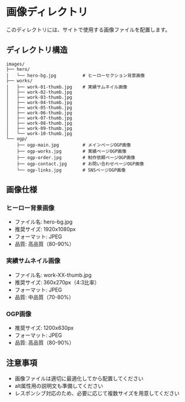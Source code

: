 # 画像ディレクトリ

このディレクトリには、サイトで使用する画像ファイルを配置します。

## ディレクトリ構造

```
images/
├── hero/
│   └── hero-bg.jpg          # ヒーローセクション背景画像
├── works/
│   ├── work-01-thumb.jpg    # 実績サムネイル画像
│   ├── work-02-thumb.jpg
│   ├── work-03-thumb.jpg
│   ├── work-04-thumb.jpg
│   ├── work-05-thumb.jpg
│   ├── work-06-thumb.jpg
│   ├── work-07-thumb.jpg
│   ├── work-08-thumb.jpg
│   ├── work-09-thumb.jpg
│   └── work-10-thumb.jpg
└── ogp/
    ├── ogp-main.jpg         # メインページOGP画像
    ├── ogp-works.jpg        # 実績ページOGP画像
    ├── ogp-order.jpg        # 制作依頼ページOGP画像
    ├── ogp-contact.jpg      # お問い合わせページOGP画像
    └── ogp-links.jpg        # SNSページOGP画像
```

## 画像仕様

### ヒーロー背景画像
- ファイル名: hero-bg.jpg
- 推奨サイズ: 1920x1080px
- フォーマット: JPEG
- 品質: 高品質（80-90%）

### 実績サムネイル画像
- ファイル名: work-XX-thumb.jpg
- 推奨サイズ: 360x270px（4:3比率）
- フォーマット: JPEG
- 品質: 中品質（70-80%）

### OGP画像
- 推奨サイズ: 1200x630px
- フォーマット: JPEG
- 品質: 高品質（80-90%）

## 注意事項

- 画像ファイルは適切に最適化してから配置してください
- alt属性用の説明文も準備してください
- レスポンシブ対応のため、必要に応じて複数サイズを用意してください
